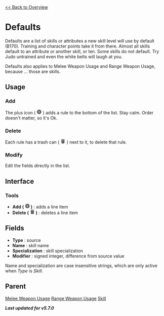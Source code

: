 [<< Back to Overview](./Overview.md "Overview")

# Defaults
Defaults are a list of skills or attributes a new skill level will use by default (B170). Training and character points take it from there. Almost all skills default to an attribute or another skill, or ten. Some skills do not default. Try Judo untrained and even the white belts will laugh at you.

Defaults also applies to Melee Weapon Usage and Range Weapon Usage, because ... those are skills.

## Usage
### Add
The plus icon ( ![](./img/plus.png "Add") ) adds a rule to the bottom of the list. Stay calm. Order doesn't matter, so it's Ok.

### Delete
Each rule has a trash can ( ![](./img/trash.png "Delete") ) next to it, to delete that rule.

### Modify
Edit the fields directly in the list.

## Interface
### Tools
- **Add ( ![](./img/plus.png "Add") )** : adds a line item
- **Delete ( ![](./img/trash.png "Delete") )** : deletes a line item

## Fields
- **Type** : source
- **Name** : skill name
- **Specialization** : skill specialization
- **Modifier** : signed integer, difference from source value

Name and specialization are case insensitive strings, which are only active when *Type* is *Skill*.

## Parent
[Melee Weapon Usage](./Melee%20Weapon%20Usage.md "Melee Weapon Usage")
[Range Weapon Usage](./Range%20Weapon%20Usage.md "Range Weapon Usage")
[Skill](./Skill.md "Skill")

***Last updated for v5.7.0***